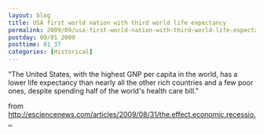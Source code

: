 ```yaml
---
layout: blog
title: USA first world nation with third world life expectancy
permalink: 2009/09/usa-first-world-nation-with-third-world-life-expectancy
postday: 09/01 2009
posttime: 01_37
categories: [Historical]
---
```


<p>"The United States, with the highest GNP per capita in the world, has a lower life expectancy than nearly all the other rich countries and a few poor ones, despite spending half of the world's health care bill."</p>
<p>from <a href="http://esciencenews.com/articles/2009/08/31/the.effect.economic.recessions.population.health" title="http://esciencenews.com/articles/2009/08/31/the.effect.economic.recessions.population.health">http://esciencenews.com/articles/2009/08/31/the.effect.economic.recessio...</a></p>
